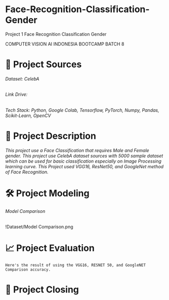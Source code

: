 # Face-Recognition-Classification-Gender
Project 1 Face Recognition Classification Gender

COMPUTER VISION AI INDONESIA BOOTCAMP BATCH 8

# 📂 Project Sources
     
###### Dataset: CelebA
###### Link Drive: 
###### Tech Stack: Python, Google Colab, Tensorflow, PyTorch, Numpy, Pandas, Scikit-Learn, OpenCV

# 🧪 Project Description 
     
###### This project use a Face Classification that requires Male and Female gender. This project use CelebA dataset sources with 5000 sample dataset which can be used for basic classification especially on Image Processing learning curve. This Project used VGG16, ResNet50, and GoogleNet method of Face Recognition.  

# 🛠 Project Modeling 

###### Model Comparison 

!Dataset/Model Comparison.png


# 📈 Project Evaluation 

    Here's the result of using the VGG16, RESNET 50, and GoogleNET Comparison accuracy. 


# 📝 Project Closing

